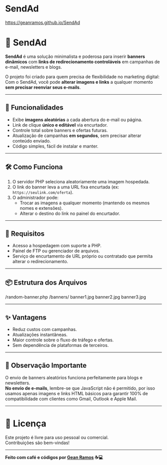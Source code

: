 # SendAd
https://geanramos.github.io/SendAd

# 📢 SendAd

**SendAd** é uma solução minimalista e poderosa para inserir **banners dinâmicos** com **links de redirecionamento controláveis** em campanhas de e-mail, newsletters e blogs.

O projeto foi criado para quem precisa de flexibilidade no marketing digital:  
Com o SendAd, você pode **alterar imagens e links** a qualquer momento **sem precisar reenviar seus e-mails**.

---

## 🚀 Funcionalidades

- Exibe **imagens aleatórias** a cada abertura do e-mail ou página.
- Link de clique **único e editável** via encurtador.
- Controle total sobre banners e ofertas futuras.
- Atualização de campanhas **em segundos**, sem precisar alterar conteúdo enviado.
- Código simples, fácil de instalar e manter.

---

## 🛠️ Como Funciona

1. O servidor PHP seleciona aleatoriamente uma imagem hospedada.
2. O link do banner leva a uma URL fixa encurtada (ex: `https://seulink.com/oferta`).
3. O administrador pode:
   - Trocar as imagens a qualquer momento (mantendo os mesmos nomes e extensões).
   - Alterar o destino do link no painel do encurtador.

---

## 🎯 Requisitos

- Acesso a hospedagem com suporte a PHP.
- Painel de FTP ou gerenciador de arquivos.
- Serviço de encurtamento de URL próprio ou contratado que permita alterar o redirecionamento.

---

## 📦 Estrutura dos Arquivos

/random-banner.php
/banners/
   banner1.jpg
   banner2.jpg
   banner3.jpg


---

## ✨ Vantagens

- Reduz custos com campanhas.
- Atualizações instantâneas.
- Maior controle sobre o fluxo de tráfego e ofertas.
- Sem dependência de plataformas de terceiros.

---

## 🧠 Observação Importante

O envio de banners aleatórios funciona perfeitamente para blogs e newsletters.  
**No envio de e-mails**, lembre-se que JavaScript não é permitido, por isso usamos apenas imagens e links HTML básicos para garantir 100% de compatibilidade com clientes como Gmail, Outlook e Apple Mail.

---

# 💬 Licença

Este projeto é livre para uso pessoal ou comercial.  
Contribuições são bem-vindas!

---

**Feito com café e códigos por [Gean Ramos](https://geanramos.com.br) ☕💻**
